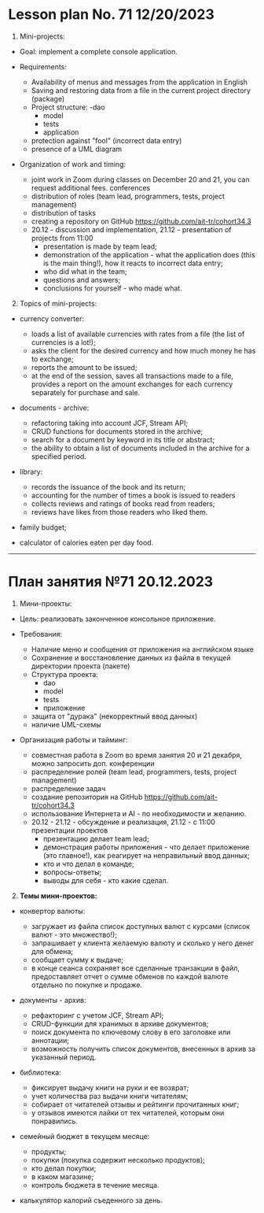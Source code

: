 # Lesson plan No. 71 12/20/2023

1. Mini-projects:
- Goal: implement a complete console application.
- Requirements:
    - Availability of menus and messages from the application in English
    - Saving and restoring data from a file in the current project directory (package)
    - Project structure:
      -dao
        - model
        - tests
        - application
    - protection against "fool" (incorrect data entry)
    - presence of a UML diagram

- Organization of work and timing:
    - joint work in Zoom during classes on December 20 and 21, you can request additional fees. conferences
    - distribution of roles (team lead, programmers, tests, project management)
    - distribution of tasks
    - creating a repository on GitHub https://github.com/ait-tr/cohort34.3
    - 20.12 - discussion and implementation, 21.12 - presentation of projects from 11:00
        - presentation is made by team lead;
        - demonstration of the application - what the application does (this is the main thing!), how it reacts to incorrect data entry;
        - who did what in the team;
        - questions and answers;
        - conclusions for yourself - who made what.

2. Topics of mini-projects:

- currency converter:
    - loads a list of available currencies with rates from a file (the list of currencies is a lot!);
    - asks the client for the desired currency and how much money he has to exchange;
    - reports the amount to be issued;
    - at the end of the session, saves all transactions made to a file, provides a report on the amount
      exchanges for each currency separately for purchase and sale.

- documents - archive:
    - refactoring taking into account JCF, Stream API;
    - CRUD functions for documents stored in the archive;
    - search for a document by keyword in its title or abstract;
    - the ability to obtain a list of documents included in the archive for a specified period.

- library:
    - records the issuance of the book and its return;
    - accounting for the number of times a book is issued to readers
    - collects reviews and ratings of books read from readers;
    - reviews have likes from those readers who liked them.

- family budget;

- calculator of calories eaten per day food.

___________________________________________

# План занятия №71 20.12.2023

1. Мини-проекты:
- Цель: реализовать законченное консольное приложение.
- Требования:
  - Наличие меню и сообщения от приложения на английском языке
  - Сохранение и восстановление данных из файла в текущей директории проекта (пакете)
  - Структура проекта:
    - dao
    - model
    - tests
    - приложение
  - защита от "дурака" (некорректный ввод данных)
  - наличие UML-схемы

- Организация работы и тайминг:
  - совместная работа в Zoom во время занятия 20 и 21 декабря, можно запросить доп. конференции 
  - распределение ролей (team lead, programmers, tests, project management)
  - распределение задач
  - создание репозитория на GitHub https://github.com/ait-tr/cohort34.3
  - использование Интернета и AI - по необходимости и желанию.
  - 20.12 - 21.12 - обсуждение и реализация, 21.12 - c 11:00 презентации проектов
    - презентацию делает team lead;
    - демонстрация работы приложения - что делает приложение (это главное!), как реагирует на неправильный ввод данных;
    - кто и что делал в команде;
    - вопросы-ответы;
    - выводы для себя - кто какие сделал.

2. **Темы мини-проектов:**

- конвертор валюты:
    - загружает из файла список доступных валют с курсами (список валют - это множество!);
    - запрашивает у клиента желаемую валюту и сколько у него денег для обмена;
    - сообщает сумму к выдаче;
    - в конце сеанса сохраняет все сделанные транзакции в файл, предоставляет отчет о сумме
      обменов по каждой валюте отдельно по покупке и продаже.

- документы - архив:
    - рефакторинг с учетом JCF, Stream API; 
    - CRUD-функции для хранимых в архиве документов;
    - поиск документа по ключевому слову в его заголовке или аннотации;
    - возможность получить список документов, внесенных в архив за указанный период.

- библиотека:
    - фиксирует выдачу книги на руки и ее возврат;
    - учет количества раз выдачи книги читателям;
    - собирает от читателей отзывы и рейтинги прочитанных книг;
    - у отзывов имеются лайки от тех читателей, которым они понравились.

- семейный бюджет в текущем месяце:
  - продукты;
  - покупки (покупка содержит несколько продуктов); 
  - кто делал покупки;
  - в каком магазине;
  - контроль бюджета в течение месяца.

- калькулятор калорий съеденного за день.